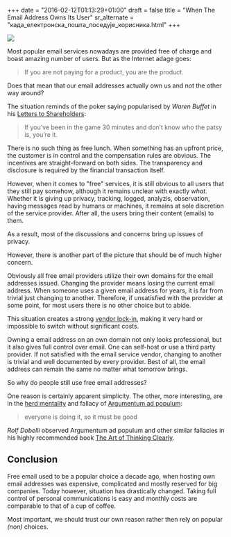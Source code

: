 +++
date = "2016-02-12T01:13:29+01:00"
draft = false
title = "When The Email Address Owns Its User"
sr_alternate = "када_електронска_пошта_поседује_корисника.html"
+++

<p class="illustration"><img src="/assets/img/mail-429296_640.jpg"/></p>

Most popular email services nowadays are provided free of charge and boast amazing number of users. But as the Internet adage goes:

> If you are not paying for a product, you are the product.

Does that mean that our email addresses actually own us and not the other way around?

The situation reminds of the poker saying popularised by *Waren Buffet* in his [Letters to Shareholders](http://www.amazon.com/Berkshire-Hathaway-Letters-Shareholders-Buffett/dp/0615975070):

> If you’ve been in the game 30 minutes and don’t know who the patsy is, you’re it.

There is no such thing as free lunch. When something has an upfront price, the customer is in control and the compensation rules are obvious. The incentives are straight-forward on both sides. The transparency and disclosure is required by the financial transaction itself.

However, when it comes to "free" services, it is still obvious to all users that they still pay somehow, although it remains unclear with exactly *what*. Whether it is giving up privacy, tracking, logged, analyzis, observation, having messages read by humans or machines, it remains at sole discretion of the service provider. After all, the users bring their content (emails) to them.

As a result, most of the discussions and concerns bring up issues of privacy.

However, there is another part of the picture that should be of much higher concern.

Obviously all free email providers utilize their own domains for the email addresses issued. Changing the provider means losing the current email address. When someone uses a given email address for years, it is far from trivial just changing to another. Therefore, if unsatisfied with the provider at some point, for most users there is no other choice but to abide.

This situation creates a strong [vendor lock-in](https://en.wikipedia.org/wiki/Vendor_lock-in), making it very hard or impossible to switch without significant costs.

Owning a email address on an own domain not only looks professional, but it also gives full control over email. One can self-host or use a third party provider. If not satisfied with the email service vendor, changing to another is trivial and well documented by every provider. Best of all, the email address can remain the same no matter what tomorrow brings.

So why do people still use free email addresses?

One reason is certainly apparent simplicity. The other, more interesting, are in the [herd mentality](the_herd_mentality_valentines_day.html) and fallacy of [Argumentum ad populum](https://en.wikipedia.org/wiki/Argumentum_ad_populum):

> everyone is doing it, so it must be good

*Rolf Dobelli* observed Argumentum ad populum and other similar fallacies in his highly recommended book [The Art of Thinking Clearly](http://www.amazon.com/The-Thinking-Clearly-Rolf-Dobelli/dp/0062219693).

## Conclusion

Free email used to be a popular choice a decade ago, when hosting own email addresses was expensive, complicated and mostly reserved for big companies. Today however, situation has drastically changed. Taking full control of personal communications is easy and monthly costs are comparable to that of a cup of coffee.

Most important, we should trust our own reason rather then rely on popular _(non)_ choices.